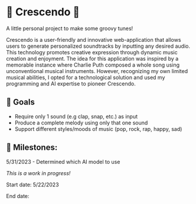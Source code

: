 # 🎵 Crescendo 🎵
A little personal project to make some groovy tunes!

Crescendo is a user-friendly and innovative web-application that allows users to generate personalized soundtracks by inputting any desired audio. This technology promotes creative expression through dynamic music creation and enjoyment. The idea for this application was inspired by a memorable instance where Charlie Puth composed a whole song using unconventional musical instruments. However, recognizing my own limited musical abilities, I opted for a technological solution and used my programming and AI expertise to pioneer Crescendo.

## 🥅 Goals

- Require only 1 sound (e.g clap, snap, etc.) as input
- Produce a complete melody using only that one sound
- Support different styles/moods of music (pop, rock, rap, happy, sad)


## 🚀 Milestones:

5/31/2023 - Determined which AI model to use


*This is a work in progress!*

Start date: 5/22/2023




End date:

